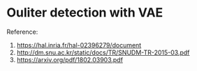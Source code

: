 # Ouliter detection with VAE
Reference: 
1. https://hal.inria.fr/hal-02396279/document
2. http://dm.snu.ac.kr/static/docs/TR/SNUDM-TR-2015-03.pdf
3. https://arxiv.org/pdf/1802.03903.pdf
